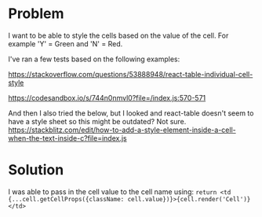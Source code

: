 # Problem
I want to be able to style the cells based on the value of the cell. For example 'Y' = Green and 'N' = Red.

I've ran a few tests based on the following examples:

https://stackoverflow.com/questions/53888948/react-table-individual-cell-style

https://codesandbox.io/s/744n0nmvl0?file=/index.js:570-571 

And then I also tried the below, but I looked and react-table doesn't seem to have a style sheet so this might be outdated? Not sure.
https://stackblitz.com/edit/how-to-add-a-style-element-inside-a-cell-when-the-text-inside-c?file=index.js

# Solution
I was able to pass in the cell value to the cell name using:
`return <td {...cell.getCellProps({className: cell.value})}>{cell.render('Cell')}</td>`


